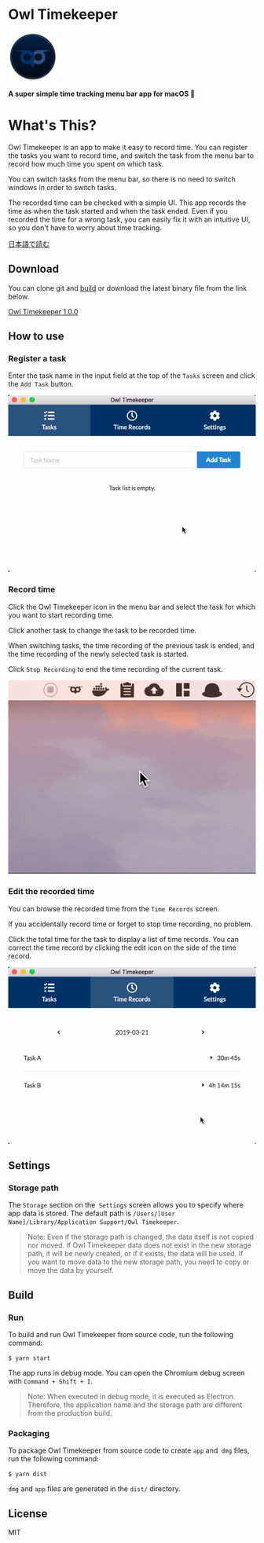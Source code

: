 # Owl Timekeeper

<img alt="Owl Timekeeper Icon" src="./build/icon.png" width="100">

<b>A super simple time tracking menu bar app for macOS 🦉</b>

# What's This?

Owl Timekeeper is an app to make it easy to record time.
You can register the tasks you want to record time, and switch the task from the menu bar to record how much time you spent on which task.

You can switch tasks from the menu bar, so there is no need to switch windows in order to switch tasks.

The recorded time can be checked with a simple UI.
This app records the time as when the task started and when the task ended.
Even if you recorded the time for a wrong task, you can easily fix it with an intuitive UI, so you don't have to worry about time tracking.

[日本語で読む](https://github.com/kawmra/Owl-Timekeeper/blob/master/README.ja.md)

## Download

You can clone git and [build](#build) or download the latest binary file from the link below.

[Owl Timekeeper 1.0.0](https://github.com/kawmra/Owl-Timekeeper/releases/download/untagged-5bdd9816461faee622d6/Owl.Timekeeper-1.0.0.dmg)

## How to use

### Register a task

Enter the task name in the input field at the top of the `Tasks` screen and click the `Add Task` button.

![Create a New Task](./assets/create_a_task.gif)

### Record time

Click the Owl Timekeeper icon in the menu bar and select the task for which you want to start recording time.

Click another task to change the task to be recorded time.

When switching tasks, the time recording of the previous task is ended, and the time recording of the newly selected task is started.

Click `Stop Recording` to end the time recording of the current task.

![Record time](./assets/record_time.gif)

### Edit the recorded time

You can browse the recorded time from the `Time Records` screen.

If you accidentally record time or forget to stop time recording, no problem.

Click the total time for the task to display a list of time records. You can correct the time record by clicking the edit icon on the side of the time record.

![Edit a Time Record](./assets/edit_records.gif)

## Settings

### Storage path

The `Storage` section on the` Settings` screen allows you to specify where app data is stored.
The default path is `/Users/[User Name]/Library/Application Support/Owl Timekeeper`.

> Note:
> Even if the storage path is changed, the data itself is not copied nor moved. If Owl Timekeeper data does not exist in the new storage path, it will be newly created, or if it exists, the data will be used.
> If you want to move data to the new storage path, you need to copy or move the data by yourself.

## Build

### Run

To build and run Owl Timekeeper from source code, run the following command:

```
$ yarn start
```

The app runs in debug mode. You can open the Chromium debug screen with `Command + Shift + I`.

> Note:
> When executed in debug mode, it is executed as Electron. Therefore, the application name and the storage path are different from the production build.

### Packaging

To package Owl Timekeeper from source code to create `app` and` dmg` files, run the following command:

```
$ yarn dist
```

`dmg` and `app` files are generated in the `dist/` directory.

## License

MIT
